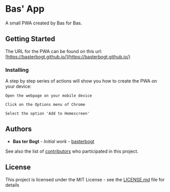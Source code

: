 # Bas' App

A small PWA created by Bas for Bas.

## Getting Started

The URL for the PWA can be found on this url: [https://basterbogt.github.io/](https://basterbogt.github.io/)

### Installing

A step by step series of actions will show you how to create the PWA on your device:

```
Open the webpage on your mobile device
```
```
Click on the Options menu of Chrome
```
```
Select the option 'Add to Homescreen'
```


## Authors

* **Bas ter Bogt** - *Initial work* - [basterbogt](https://github.com/basterbogt)

See also the list of [contributors](https://github.com/basterbogt/contributors) who participated in this project.

## License

This project is licensed under the MIT License - see the [LICENSE.md](LICENSE.md) file for details


